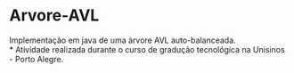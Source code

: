 # Arvore-AVL <br>
Implementação em java de uma árvore AVL auto-balanceada. <br>
      * Atividade realizada durante o curso de gradução tecnológica na Unisinos - Porto Alegre.

